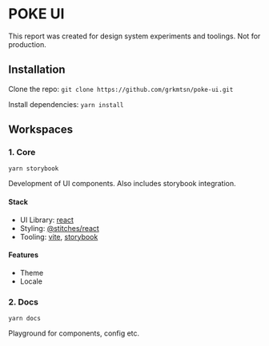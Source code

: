 # POKE UI

This report was created for design system experiments and toolings. Not for production.


## Installation

Clone the repo: 
`git clone https://github.com/grkmtsn/poke-ui.git`

Install dependencies:
`yarn install`

## Workspaces

### 1. Core

`yarn storybook`

Development of UI components. Also includes storybook integration.
#### Stack
- UI Library: [react](https://reactjs.org/)
- Styling: [@stitches/react](https://stitches.dev/)
- Tooling: [vite](https://vitejs.dev/), [storybook](https://storybook.js.org)

#### Features
- Theme
- Locale

### 2. Docs
`yarn docs`

Playground for components, config etc.
